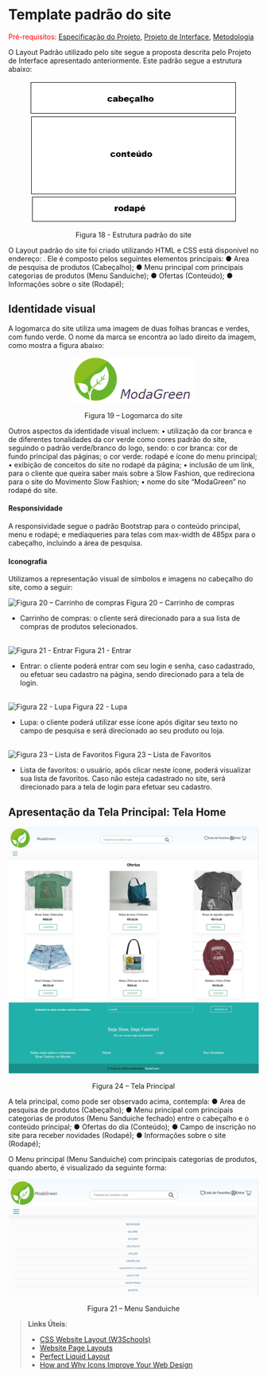 # Template padrão do site

<span style="color:red">Pré-requisitos: <a href="2-Especificação do Projeto.md"> Especificação do Projeto</a></span>, <a href="3-Projeto de Interface.md"> Projeto de Interface</a>, <a href="4-Metodologia.md"> Metodologia</a>


O Layout Padrão utilizado pelo site segue a proposta descrita pelo Projeto de Interface apresentado anteriormente.
Este padrão segue a estrutura abaixo:

<p align="center">
  <img src="https://github.com/ICEI-PUC-Minas-PMV-ADS/pmv-ads-2021-2-e1-proj-web-t5-g1-comercio-eletronico/blob/main/docs/img/template.jpg?raw=true" alt="Figura 18 -Estrutura padrão do site">
</p>
<p align="center">Figura 18 - Estrutura padrão do site</p>


O Layout padrão do site foi criado utilizando HTML e CSS está disponível no endereço: <nome do site>.
Ele é composto pelos seguintes elementos principais:
●	Area de pesquisa de produtos (Cabeçalho);
●	Menu principal com principais categorias de produtos (Menu Sanduiche);
●	Ofertas (Conteúdo);
●	Informações sobre o site (Rodapé);

## Identidade visual
A logomarca do site utiliza uma imagem de duas folhas brancas e verdes, com fundo verde.
O nome da marca se encontra ao lado direito da imagem, como mostra a figura abaixo:

<p align="center">
  <img src="https://github.com/ICEI-PUC-Minas-PMV-ADS/pmv-ads-2021-2-e1-proj-web-t5-g1-comercio-eletronico/blob/main/docs/img/logomarca.png?raw=true" alt="Figura 19 – Logomarca do site">
</p>
<p align="center">Figura 19 – Logomarca do site</p>


Outros aspectos da identidade visual incluem:
•	utilização da cor branca e de diferentes tonalidades da cor verde como cores padrão do site, seguindo o padrão verde/branco do logo, sendo:
o	cor branca: cor de fundo principal das páginas;
o	cor verde:  rodapé e ícone do menu principal;
•	exibição de conceitos do site no rodapé da página;
•	 inclusão de um link, para o cliente que queira saber mais sobre a Slow Fashion, que redireciona para o site do Movimento Slow Fashion;
•	nome do site “ModaGreen” no rodapé do site.


#### Responsividade
A responsividade segue o padrão Bootstrap para o conteúdo principal, menu e rodapé; e mediaqueries para telas com max-width de 485px para o cabeçalho, incluindo a área de pesquisa.

#### Iconografia

Utilizamos a representação visual de símbolos e imagens no cabeçalho do site, como a seguir:

<img src="" alt="Figura 20 – Carrinho de compras">
Figura 20 – Carrinho de compras

- Carrinho de compras: o cliente será direcionado para a sua lista de compras de produtos selecionados.

<br>
<img src="" alt="Figura 21 - Entrar">
Figura 21 - Entrar

- Entrar: o cliente poderá entrar com seu login e senha, caso cadastrado, ou efetuar seu cadastro na página, sendo direcionado para a tela de login.

<br>
<img src="" alt="Figura 22 - Lupa">
Figura 22 - Lupa

- Lupa: o cliente poderá utilizar esse ícone após digitar seu texto no campo de pesquisa e será direcionado ao seu produto ou loja.

<br>
<img src="" alt="Figura 23 – Lista de Favoritos">
Figura 23 – Lista de Favoritos

- Lista de favoritos: o usuário, após clicar neste ícone, poderá visualizar sua lista de favoritos. Caso não esteja cadastrado no site, será direcionado para a tela de login para efetuar seu cadastro.



## Apresentação da Tela Principal: Tela Home

<p align="center">
  <img src="https://github.com/ICEI-PUC-Minas-PMV-ADS/pmv-ads-2021-2-e1-proj-web-t5-g1-comercio-eletronico/blob/main/docs/img/tela-home.jpg?raw=true" alt="Figura 24 – Tela Principal">
</p>
<p align="center">Figura 24 – Tela Principal</p>


A tela principal, como pode ser observado acima, contempla:
●	Area de pesquisa de produtos (Cabeçalho);
●	Menu principal com principais categorias de produtos (Menu Sanduiche fechado) entre o cabeçalho e o conteúdo principal;
●	Ofertas do dia (Conteúdo);
●	Campo de inscrição no site para receber novidades (Rodapé);
●	Informações sobre o site (Rodapé);


O Menu principal (Menu Sanduiche) com principais categorias de produtos, quando aberto, é visualizado da seguinte forma:

<p align="center">
  <img src="https://github.com/ICEI-PUC-Minas-PMV-ADS/pmv-ads-2021-2-e1-proj-web-t5-g1-comercio-eletronico/blob/main/docs/img/tela-home-menu.jpg?raw=true" alt="Figura 21 – Menu Sanduiche ">
</p>
<p align="center">Figura 21 – Menu Sanduiche</p>










> **Links Úteis**:
>
> - [CSS Website Layout (W3Schools)](https://www.w3schools.com/css/css_website_layout.asp)
> - [Website Page Layouts](http://www.cellbiol.com/bioinformatics_web_development/chapter-3-your-first-web-page-learning-html-and-css/website-page-layouts/)
> - [Perfect Liquid Layout](https://matthewjamestaylor.com/perfect-liquid-layouts)
> - [How and Why Icons Improve Your Web Design](https://usabilla.com/blog/how-and-why-icons-improve-you-web-design/)
